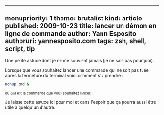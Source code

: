 -----
menupriority:   1
theme: brutalist
kind:           article
published: 2009-10-23
title: lancer un démon en ligne de commande
author: Yann Esposito
authoruri: yannesposito.com
tags:  zsh, shell, script, tip
-----

Une petite astuce dont je ne me souvient jamais (je ne sais pas pourquoi).

Lorsque que vous souhaitez lancer une commande qui ne soit pas tuée après la fermeture du terminal voici comment s'y prendre : 

~~~ zsh
nohup cmd &
~~~

<small>où <code>cmd</code> est la commande que vous souhaitez lancer.</small>

Je laisse cette astuce ici pour moi et dans l'espoir que ça pourra aussi être utile à quelqu'un d'autre.
